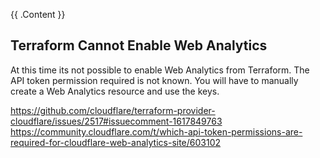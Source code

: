 <!-- BEGIN_TF_DOCS -->
{{ .Content }}
<!-- END_TF_DOCS -->

## Terraform Cannot Enable Web Analytics

At this time its not possible to enable Web Analytics from Terraform.
The API token permission required is not known. You will have to manually create a Web Analytics resource and use the keys.

https://github.com/cloudflare/terraform-provider-cloudflare/issues/2517#issuecomment-1617849763
https://community.cloudflare.com/t/which-api-token-permissions-are-required-for-cloudflare-web-analytics-site/603102
